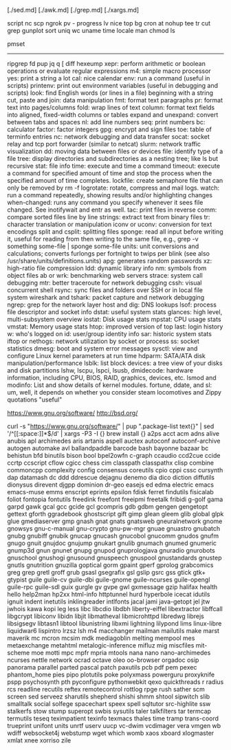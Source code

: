 [./sed.md]
[./awk.md]
[./grep.md]
[./xargs.md]

script
nc
scp
ngrok
pv - progress
lv
nice
top
bg
cron
at
nohup
tee
tr
cut
grep
gunplot
sort
uniq
wc
uname
time
locale
man
chmod
ls

pmset

---

ripgrep
fd
pup
jq
q
[
diff
hexeump
xepr: perform arithmetic or boolean operations or evaluate regular expressions
m4: simple macro processor
yes: print a string a lot
cal: nice calendar
env: run a command (useful in scripts)
printenv: print out environment variables (useful in debugging and scripts)
look: find English words (or lines in a file) beginning with a string
cut, paste and join: data manipulation
fmt: format text paragraphs
pr: format text into pages/columns
fold: wrap lines of text
column: format text fields into aligned, fixed-width columns or tables
expand and unexpand: convert between tabs and spaces
nl: add line numbers
seq: print numbers
bc: calculator
factor: factor integers
gpg: encrypt and sign files
toe: table of terminfo entries
nc: network debugging and data transfer
socat: socket relay and tcp port forwarder (similar to netcat)
slurm: network traffic visualization
dd: moving data between files or devices
file: identify type of a file
tree: display directories and subdirectories as a nesting tree; like ls but recursive
stat: file info
time: execute and time a command
timeout: execute a command for specified amount of time and stop the process when the specified amount of time completes.
lockfile: create semaphore file that can only be removed by rm -f
logrotate: rotate, compress and mail logs.
watch: run a command repeatedly, showing results and/or highlighting changes
when-changed: runs any command you specify whenever it sees file changed. See inotifywait and entr as well.
tac: print files in reverse
comm: compare sorted files line by line
strings: extract text from binary files
tr: character translation or manipulation
iconv or uconv: conversion for text encodings
split and csplit: splitting files
sponge: read all input before writing it, useful for reading from then writing to the same file, e.g., grep -v something some-file | sponge some-file
units: unit conversions and calculations; converts furlongs per fortnight to twips per blink (see also /usr/share/units/definitions.units)
apg: generates random passwords
xz: high-ratio file compression
ldd: dynamic library info
nm: symbols from object files
ab or wrk: benchmarking web servers
strace: system call debugging
mtr: better traceroute for network debugging
cssh: visual concurrent shell
rsync: sync files and folders over SSH or in local file system
wireshark and tshark: packet capture and network debugging
ngrep: grep for the network layer
host and dig: DNS lookups
lsof: process file descriptor and socket info
dstat: useful system stats
glances: high level, multi-subsystem overview
iostat: Disk usage stats
mpstat: CPU usage stats
vmstat: Memory usage stats
htop: improved version of top
last: login history
w: who's logged on
id: user/group identity info
sar: historic system stats
iftop or nethogs: network utilization by socket or process
ss: socket statistics
dmesg: boot and system error messages
sysctl: view and configure Linux kernel parameters at run time
hdparm: SATA/ATA disk manipulation/performance
lsblk: list block devices: a tree view of your disks and disk partitions
lshw, lscpu, lspci, lsusb, dmidecode: hardware information, including CPU, BIOS, RAID, graphics, devices, etc.
lsmod and modinfo: List and show details of kernel modules.
fortune, ddate, and sl: um, well, it depends on whether you consider steam locomotives and Zippy quotations "useful"

https://www.gnu.org/software/
http://bsd.org/

curl -s "https://www.gnu.org/software/" | pup ".package-list text{}" | sed '/^[[:space:]]\*$/d' | xargs -P3 -I {} brew install {}
a2ps
acct
acm
adns
alive
anubis
apl
archimedes
aris
artanis
aspell
auctex
autoconf
autoconf-archive
autogen
automake
avl
ballandpaddle
barcode
bash
bayonne
bazaar
bc
behistun
bfd
binutils
bison
bool
bpel2owfn
c-graph
ccaudio
ccd2cue
ccide
ccrtp
ccscript
cflow
cgicc
chess
cim
classpath
classpathx
clisp
combine
commoncpp
complexity
config
consensus
coreutils
cpio
cppi
cssc
cursynth
dap
datamash
dc
ddd
ddrescue
dejagnu
denemo
dia
dico
diction
diffutils
dionysus
direvent
djgpp
dominion
dr-geo
easejs
ed
edma
electric
emacs
emacs-muse
emms
enscript
eprints
epsilon
fdisk
ferret
findutils
fisicalab
foliot
fontopia
fontutils
freedink
freefont
freeipmi
freetalk
fribidi
g-golf
gama
garpd
gawk
gcal
gcc
gcide
gcl
gcompris
gdb
gdbm
gengen
gengetopt
gettext
gforth
ggradebook
ghostscript
gift
gimp
glean
gleem
glib
global
glpk
glue
gmediaserver
gmp
gnash
gnat
gnats
gnatsweb
gneuralnetwork
gnome
gnowsys
gnu-c-manual
gnu-crypto
gnu-pw-mgr
gnuae
gnuastro
gnubatch
gnubg
gnubiff
gnubik
gnucap
gnucash
gnucobol
gnucomm
gnudos
gnufm
gnugo
gnuit
gnujdoc
gnujump
gnukart
gnulib
gnumach
gnumed
gnumeric
gnump3d
gnun
gnunet
gnupg
gnupod
gnuprologjava
gnuradio
gnurobots
gnuschool
gnushogi
gnusound
gnuspeech
gnuspool
gnustandards
gnustep
gnutls
gnutrition
gnuzilla
goptical
gorm
gpaint
gperf
gprolog
grabcomics
greg
grep
gretl
groff
grub
gsasl
gsegrafix
gsl
gslip
gsrc
gss
gtick
gtk+
gtypist
guile
guile-cv
guile-dbi
guile-gnome
guile-ncurses
guile-opengl
guile-rpc
guile-sdl
guix
gurgle
gv
gvpe
gwl
gxmessage
gzip
halifax
health
hello
help2man
hp2xx
html-info
httptunnel
hurd
hyperbole
icecat
idutils
ignuit
indent
inetutils
inklingreader
intlfonts
jacal
jami
java-getopt
jel
jtw
jwhois
kawa
kopi
leg
less
libc
libcdio
libdbh
liberty-eiffel
libextractor
libffcall
libgcrypt
libiconv
libidn
libjit
libmatheval
libmicrohttpd
libredwg
librejs
libsigsegv
libtasn1
libtool
libunistring
libxmi
lightning
lilypond
lims
linux-libre
liquidwar6
lispintro
lrzsz
lsh
m4
macchanger
mailman
mailutils
make
marst
maverik
mc
mcron
mcsim
mdk
mediagoblin
melting
mempool
mes
metaexchange
metahtml
metalogic-inference
mifluz
mig
miscfiles
mit-scheme
moe
motti
mpc
mpfr
mpria
mtools
nana
nano
nano-archimedes
ncurses
nettle
network
ocrad
octave
oleo
oo-browser
orgadoc
osip
panorama
parallel
parted
pascal
patch
paxutils
pcb
pdf
pem
pexec
phantom_home
pies
pipo
plotutils
poke
polyxmass
powerguru
proxyknife
pspp
psychosynth
pth
pyconfigure
pythonwebkit
qexo
quickthreads
r
radius
rcs
readline
recutils
reftex
remotecontrol
rottlog
rpge
rush
sather
scm
screen
sed
serveez
sharutils
shepherd
shishi
shmm
shtool
sipwitch
slib
smalltalk
social
solfege
spacechart
speex
spell
sqltutor
src-highlite
ssw
stalkerfs
stow
stump
superopt
swbis
sysutils
taler
talkfilters
tar
termcap
termutils
teseq
teximpatient
texinfo
texmacs
thales
time
tramp
trans-coord
trueprint
unifont
units
unrtf
userv
uucp
vc-dwim
vcdimager
vera
vmgen
wb
wdiff
websocket4j
webstump
wget
which
womb
xaos
xboard
xlogmaster
xmlat
xnee
xorriso
zile
